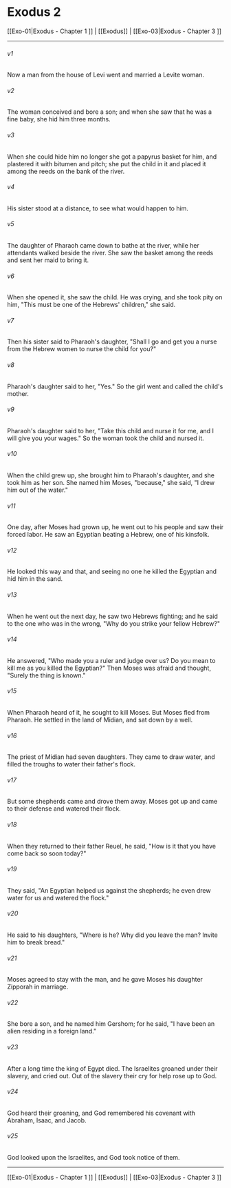 # Exodus 2

[[Exo-01|Exodus - Chapter 1 ]] | [[Exodus]] | [[Exo-03|Exodus - Chapter 3 ]]
***

###### v1
Now a man from the house of Levi went and married a Levite woman.
###### v2
The woman conceived and bore a son; and when she saw that he was a fine baby, she hid him three months.
###### v3
When she could hide him no longer she got a papyrus basket for him, and plastered it with bitumen and pitch; she put the child in it and placed it among the reeds on the bank of the river.
###### v4
His sister stood at a distance, to see what would happen to him.
###### v5
The daughter of Pharaoh came down to bathe at the river, while her attendants walked beside the river. She saw the basket among the reeds and sent her maid to bring it.
###### v6
When she opened it, she saw the child. He was crying, and she took pity on him, "This must be one of the Hebrews' children," she said.
###### v7
Then his sister said to Pharaoh's daughter, "Shall I go and get you a nurse from the Hebrew women to nurse the child for you?"
###### v8
Pharaoh's daughter said to her, "Yes." So the girl went and called the child's mother.
###### v9
Pharaoh's daughter said to her, "Take this child and nurse it for me, and I will give you your wages." So the woman took the child and nursed it.
###### v10
When the child grew up, she brought him to Pharaoh's daughter, and she took him as her son. She named him Moses, "because," she said, "I drew him out of the water."
###### v11
One day, after Moses had grown up, he went out to his people and saw their forced labor. He saw an Egyptian beating a Hebrew, one of his kinsfolk.
###### v12
He looked this way and that, and seeing no one he killed the Egyptian and hid him in the sand.
###### v13
When he went out the next day, he saw two Hebrews fighting; and he said to the one who was in the wrong, "Why do you strike your fellow Hebrew?"
###### v14
He answered, "Who made you a ruler and judge over us? Do you mean to kill me as you killed the Egyptian?" Then Moses was afraid and thought, "Surely the thing is known."
###### v15
When Pharaoh heard of it, he sought to kill Moses. But Moses fled from Pharaoh. He settled in the land of Midian, and sat down by a well.
###### v16
The priest of Midian had seven daughters. They came to draw water, and filled the troughs to water their father's flock.
###### v17
But some shepherds came and drove them away. Moses got up and came to their defense and watered their flock.
###### v18
When they returned to their father Reuel, he said, "How is it that you have come back so soon today?"
###### v19
They said, "An Egyptian helped us against the shepherds; he even drew water for us and watered the flock."
###### v20
He said to his daughters, "Where is he? Why did you leave the man? Invite him to break bread."
###### v21
Moses agreed to stay with the man, and he gave Moses his daughter Zipporah in marriage.
###### v22
She bore a son, and he named him Gershom; for he said, "I have been an alien residing in a foreign land."
###### v23
After a long time the king of Egypt died. The Israelites groaned under their slavery, and cried out. Out of the slavery their cry for help rose up to God.
###### v24
God heard their groaning, and God remembered his covenant with Abraham, Isaac, and Jacob.
###### v25
God looked upon the Israelites, and God took notice of them.

***

[[Exo-01|Exodus - Chapter 1 ]] | [[Exodus]] | [[Exo-03|Exodus - Chapter 3 ]]
